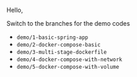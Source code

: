 Hello,

Switch to the branches for the demo codes
- `demo/1-basic-spring-app`
- `demo/2-docker-compose-basic`
- `demo/3-multi-stage-dockerfile`
- `demo/4-docker-compose-with-network`
- `demo/5-docker-compose-with-volume`